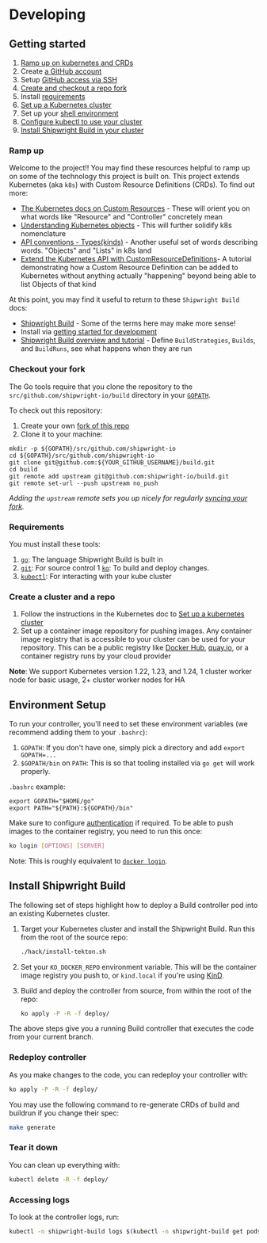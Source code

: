 <!--
Copyright 2018, 2020 The Tekton Authors
Copyright The Shipwright Contributors

SPDX-License-Identifier: Apache-2.0

Documentation inspired from https://github.com/tektoncd/pipeline/blob/ce7591acec8a6aa726d88e5cc057588665881ace/DEVELOPMENT.md
-->

# Developing

## Getting started

1.  [Ramp up on kubernetes and CRDs](#ramp-up)
1.  Create [a GitHub account](https://github.com/join)
1.  Setup
    [GitHub access via SSH](https://help.github.com/articles/connecting-to-github-with-ssh/)
1.  [Create and checkout a repo fork](#checkout-your-fork)
1.  Install [requirements](#requirements)
1.  [Set up a Kubernetes cluster](#create-a-cluster-and-a-repo)
1.  Set up your [shell environment](#environment-setup)
1.  [Configure kubectl to use your cluster](https://kubernetes.io/docs/tasks/access-application-cluster/configure-access-multiple-clusters/)
1.  [Install Shipwright Build in your cluster](#install-shipwright-build)

### Ramp up

Welcome to the project!! You may find these resources helpful to ramp up on some
of the technology this project is built on. This project extends Kubernetes (aka
`k8s`) with Custom Resource Definitions (CRDs). To find out more:

-   [The Kubernetes docs on Custom Resources](https://kubernetes.io/docs/concepts/extend-kubernetes/api-extension/custom-resources/) -
    These will orient you on what words like "Resource" and "Controller"
    concretely mean
-   [Understanding Kubernetes objects](https://kubernetes.io/docs/concepts/overview/working-with-objects/kubernetes-objects/) -
    This will further solidify k8s nomenclature
-   [API conventions - Types(kinds)](https://github.com/kubernetes/community/blob/master/contributors/devel/sig-architecture/api-conventions.md#types-kinds) -
    Another useful set of words describing words. "Objects" and "Lists" in k8s
    land
-   [Extend the Kubernetes API with CustomResourceDefinitions](https://kubernetes.io/docs/tasks/access-kubernetes-api/custom-resources/custom-resource-definitions/)-
    A tutorial demonstrating how a Custom Resource Definition can be added to
    Kubernetes without anything actually "happening" beyond being able to list
    Objects of that kind

At this point, you may find it useful to return to these `Shipwright Build` docs:

-   [Shipwright Build](README.md) -
    Some of the terms here may make more sense!
-   Install via [getting started for development](#getting-started)
-   [Shipwright Build overview and tutorial](docs/README.md) -
    Define `BuildStrategies`, `Builds`, and `BuildRuns`, see what happens when
    they are run

### Checkout your fork

The Go tools require that you clone the repository to the
`src/github.com/shipwright-io/build` directory in your
[`GOPATH`](https://github.com/golang/go/wiki/SettingGOPATH).

To check out this repository:

1.  Create your own
    [fork of this repo](https://help.github.com/articles/fork-a-repo/)
1.  Clone it to your machine:

```shell
mkdir -p ${GOPATH}/src/github.com/shipwright-io
cd ${GOPATH}/src/github.com/shipwright-io
git clone git@github.com:${YOUR_GITHUB_USERNAME}/build.git
cd build
git remote add upstream git@github.com:shipwright-io/build.git
git remote set-url --push upstream no_push
```

_Adding the `upstream` remote sets you up nicely for regularly
[syncing your fork](https://help.github.com/articles/syncing-a-fork/)._

### Requirements

You must install these tools:

1.  [`go`](https://golang.org/doc/install): The language Shipwright Build is
    built in
1.  [`git`](https://help.github.com/articles/set-up-git/): For source control
1   [`ko`](https://github.com/google/ko): To build and deploy changes.
1.  [`kubectl`](https://kubernetes.io/docs/tasks/tools/install-kubectl/): For
    interacting with your kube cluster

### Create a cluster and a repo

1. Follow the instructions in the Kubernetes doc to [Set up a kubernetes cluster](https://kubernetes.io/docs/setup/)
1. Set up a container image repository for pushing images. Any container image registry that is accessible to your cluster can be used for your repository. This can be a public registry like [Docker Hub](https://docs.docker.com/docker-hub/), [quay.io](https://quay.io), or a container registry runs by your cloud provider

**Note**: We support Kubernetes version 1.22, 1.23, and 1.24, 1 cluster worker node for basic usage, 2+ cluster worker nodes for HA

## Environment Setup

To run your controller, you'll need to set these environment variables (we recommend adding them to your `.bashrc`):

1.  `GOPATH`: If you don't have one, simply pick a directory and add `export
    GOPATH=...`
1.  `$GOPATH/bin` on `PATH`: This is so that tooling installed via `go get` will
    work properly.

`.bashrc` example:

```shell
export GOPATH="$HOME/go"
export PATH="${PATH}:${GOPATH}/bin"
```

Make sure to configure [authentication](https://github.com/google/ko#authenticating) if required. To be able to push images to the container registry, you need to run this once:

```sh
ko login [OPTIONS] [SERVER]
```

Note: This is roughly equivalent to [`docker login`](https://docs.docker.com/engine/reference/commandline/login/).

## Install Shipwright Build

The following set of steps highlight how to deploy a Build controller pod into an existing Kubernetes cluster.

1. Target your Kubernetes cluster and install the Shipwright Build. Run this from the root of the source repo:

    ```sh
    ./hack/install-tekton.sh
    ```

1. Set your `KO_DOCKER_REPO` environment variable. This will be the container
   image registry you push to, or `kind.local` if you're using
[KinD](https://kind.sigs.k8s.io).

1. Build and deploy the controller from source, from within the root of the repo:

   ```sh
   ko apply -P -R -f deploy/
   ```

The above steps give you a running Build controller that executes the code from your current branch.

### Redeploy controller

As you make changes to the code, you can redeploy your controller with:

   ```sh
   ko apply -P -R -f deploy/
   ```
You may use the following command to re-generate CRDs of build and buildrun if you change their spec:
   ```sh
   make generate
   ```

### Tear it down

You can clean up everything with:

   ```sh
   kubectl delete -R -f deploy/
   ```

### Accessing logs

To look at the controller logs, run:

```sh
kubectl -n shipwright-build logs $(kubectl -n shipwright-build get pods -l name=shipwright-build-controller -o name)
```

